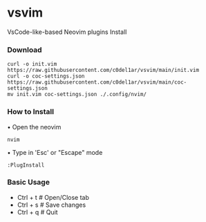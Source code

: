 # vsvim
VsCode-like-based Neovim plugins Install

### Download
```
curl -o init.vim https://raw.githubusercontent.com/c0del1ar/vsvim/main/init.vim
curl -o coc-settings.json https://raw.githubusercontent.com/c0del1ar/vsvim/main/coc-settings.json
mv init.vim coc-settings.json ./.config/nvim/
```

### How to Install
• Open the neovim
```
nvim
```
• Type in 'Esc' or "Escape" mode
```
:PlugInstall
```

### Basic Usage
* Ctrl + t # Open/Close tab
* Ctrl + s # Save changes
* Ctrl + q # Quit
